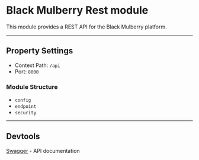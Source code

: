 # Black Mulberry Rest module

This module provides a REST API for the Black Mulberry platform.

---

## Property Settings

- Context Path: `/api`
- Port: `8000`

### Module Structure

- `config`
- `endpoint`
- `security`

----















## Devtools

[Swagger](http://localhost:8000/api/swagger-ui/) - API documentation
